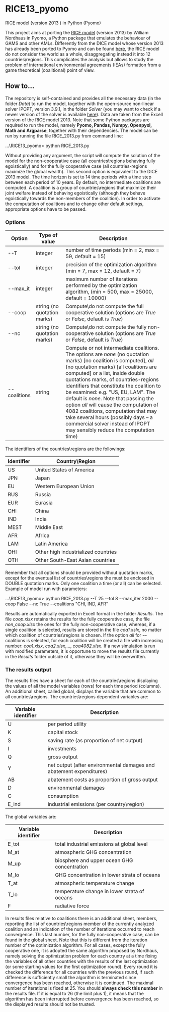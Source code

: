 # RICE13_pyomo
RICE model (version 2013 ) in Python (Pyomo)

This project aims at porting the [RICE model](https://en.wikipedia.org/wiki/DICE_model) (version 2013) by William Nordhaus in Pyomo, a Python package that emulates the behaviour of GAMS and other AMLs.
Differently from the DICE model whose version 2013 has already been ported to Pyomo and can be found [here](https://github.com/moptimization/pythondice2013implementation), the RICE model do not consider the world as a whole, disaggregating instead it into 12 countries\regions. This complicates the analysis but allows to study the problem of international environmental agreements (IEAs) formation from a game theoretical (coalitional) point of view.

## How to...
The repository is self-contained and provides all the necessary data (in the folder _Data_) to run the model, together with the open-source non-linear solver IPOPT, version 3.9.1, in the folder _Solver_ (you may want to check if a newer version of the solver is available [here]( https://github.com/coin-or/Ipopt)). Data are taken from the Excell version of the RICE model 2013. Note that some Python packages are required to run the model, namely **Pyomo, Pandas, Numpy, Openpyxl, Math and Argparse**, together with their dependencies. 
The model can be run by running the file RICE_2013.py from command line: 

…\RICE13_pyomo> python RICE_2013.py

Without providing any argument, the script will compute the solution of the model for the non-cooperative case (all countries\regions behaving fully egoistically) and for the fully cooperative case (all countries-regions maximize the global wealth). This second option is equivalent to the DICE 2013 model. The time horizon is set to 14 time periods with a time step between each period of 10 years. By default, no intermediate coalitions are computed. A coalition is a group of countries\regions that maximize their joint welfare instead of behaving egoistically (although they behave egoistically towards the non-members of the coalition). In order to activate the computation of coalitions and to change other default settings, appropriate options have to be passed.

### Options
| Option     | Type of value              | Description
|------------ |----------------------------|----------------------------------------------------|
|--T          |integer	                   |number of time periods (min = 2, max = 59, default = 15)|
|--tol	      |integer	                   |precision of the optimization algorithm (min = 7, max = 12, default = 7)|
|--max_it	  |integer	                   |maximum number of iterations performed by the optimization algorithm, (min = 500, max = 25000, default = 10000)|   
|--coop		    |string (no quotation marks) |Compute\do not compute the full cooperative solution (options are _True_ or _False_, default is _True_)|
|--nc		      |string (no quotation marks) |Compute\do not compute the fully non-cooperative solution (options are _True_ or _False_, default is _True_)|
|--coalitions	|string		                   |Compute or not intermediate coalitions. The options are _none_ (no quotation marks) [no coalition is computed], _all_ (no quotation marks) [all coalitions are computed] or a list, inside double quotations marks, of countries-regions identifiers that constitute the coalition to be examined: e.g. "US, EU, LAM". The default is _none_. Note that passing the option _all_ will cause the computation of 4082 coalitions, computation that may take several hours (possibly days – a commercial solver instead of IPOPT may sensibly reduce the computation time)|

The identifiers of the countries\regions are the followings:

| Identifier | Country\Region |
|------------|----------------|
|US			|United States of America|
|JPN			|Japan|
|EU			|Western European Union|
|RUS		 | Russia|
|EUR		  |Eurasia|
|CHI			|China|
|IND			|India|
|MEST		|Middle East|
|AFR			|Africa|
|LAM		  |Latin America|
|OHI			|Other high industrialized countries|
|OTH		  |Other South-East Asian countries|

Remember that all options should be provided without quotation marks, except for the eventual list of countries\regions the must be enclosed in DOUBLE quotation marks. Only one coalition a time (or all) can be selected.
Example of model run with parameters:

 …\RICE13_pyomo> python RICE_2013.py --T 25 --tol 8 --max_iter 2000 --coop False --nc True --coalitions "CHI, IND, AFR"
 
Results are automatically exported in Excell format in the folder _Results_. The file _coop.xlsx_ retains the results for the fully cooperative case, the file _non_coop.xlsx_ the ones for the fully non-cooperative case, whereas, if a single coalition is selected, results are stored in the file _coa1.xslx_, no matter which coalition of countries\regions is chosen. If the option _all_ for -–coalitions is selected, for each coalition will be created a file with increasing number: _coa1.xlsx_, _coa2.xlsx_,..., _coa4082.xlsx_. If a new simulation is run with modified parameters, it is opportune to move the results file currently in the _Results_ folder outside of it, otherwise they will be overwritten. 

### The results output
The results files have a sheet for each of the countries\regions displaying the values of all the model variables (rows) for each time period (columns). An additional sheet, called global, displays the variable that are common to all countries\regions. 
The countries\regions dependent variables are:    

|Variable identifier|Description|
|------------|----------------|
|U		    |per period utility|
|K		    |capital stock|
|S		    |saving rate (as proportion of net output)|
|I		    |investments|
|Q		    |gross output|
|Y		    |net output (after environmental damages and abatement expenditures)|
|AB		  |abatement costs as proportion of gross output|
|D		    |environmental damages|
|C		    |consumption|
|E_ind		|industrial emissions (per country\region)|

The global variables are:

|Variable identifier|Description|
|------------|----------------|
|E_tot		|total industrial emissions at global level|
|M_at		|atmospheric GHG concentration|
|M_up		|biosphere and upper ocean GHG concentration|
|M_lo		|GHG concentration in lower strata of oceans|
|T_at		|atmospheric temperature change 	|
|T_lo		|temperature change in lower strata of oceans|
|F		    |radiative force|

In results files relative to coalitions there is an additional sheet, members, reporting the list of countries\regions member of the currently analyzed coalition and an indication of the number of iterations occurred to reach convergence. This last number, for the fully non-cooperative case, can be found in the global sheet. Note that this is different from the iteration number of the optimization algorithm. For all cases, except the fully cooperative one, it is adopted the same algorithm proposed by Nordhaus, namely solving the optimization problem for each country at a time fixing the variables of all other countries with the results of the last optimization (or some starting values for the first optimization round). Every round it is checked the difference for all countries with the previous round, if such difference is sufficiently small the algorithm is terminated since convergence has been reached, otherwise it is continued. The maximal number of iterations is fixed at 25. You should **always check this number** in the results file. If it is equal to 26 (the limit plus 1), it means that the algorithm has been interrupted before convergence has been reached, so the displayed results should not be trusted. 
